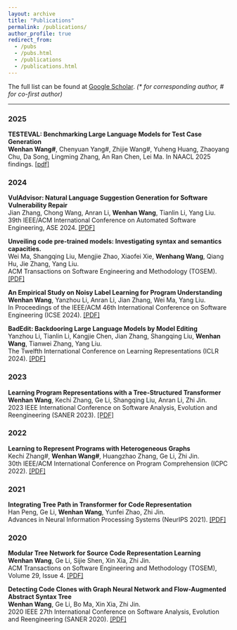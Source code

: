 ```yaml
---
layout: archive
title: "Publications"
permalink: /publications/
author_profile: true
redirect_from: 
  - /pubs
  - /pubs.html
  - /publications
  - /publications.html
---
```


The full list can be found at <a href="https://scholar.google.com/citations?user=wOFP-oUAAAAJ&hl">Google Scholar</a>. <i>(* for corresponding author, # for co-first author)</i>

---
### 2025

**TESTEVAL: Benchmarking Large Language Models for Test Case Generation**  
   **Wenhan Wang#**, Chenyuan Yang#, Zhijie Wang#, Yuheng Huang, Zhaoyang Chu, Da Song, Lingming Zhang, An Ran Chen, Lei Ma. 
   In NAACL 2025 findings. [\[pdf\]](https://aclanthology.org/2025.findings-naacl.197.pdf)
  
### 2024

**VulAdvisor: Natural Language Suggestion Generation for Software Vulnerability Repair**  
   Jian Zhang, Chong Wang, Anran Li, **Wenhan Wang**, Tianlin Li, Yang Liu.  
   39th IEEE/ACM International Conference on Automated Software Engineering, ASE 2024. [\[PDF\]](http://zhangj111.github.io/files/ASE24_VulAdvisor.pdf)

**Unveiling code pre-trained models: Investigating syntax and semantics capacities.**  
   Wei Ma, Shangqing Liu, Mengjie Zhao, Xiaofei Xie, **Wenhang Wang**, Qiang Hu, Jie Zhang, Yang Liu.  
   ACM Transactions on Software Engineering and Methodology (TOSEM). [\[PDF\]](https://dl.acm.org/doi/pdf/10.1145/3664606?casa_token=14aNROHEbY8AAAAA:_6A_qshezuoL2_q6tJDtAi0-bcFBV0kcmbay7ZdeBTjw9psjeKRTwMQgO2m1ivEftaKrHaheV8Nw)

**An Empirical Study on Noisy Label Learning for Program Understanding**  
   **Wenhan Wang**, Yanzhou Li, Anran Li, Jian Zhang, Wei Ma, Yang Liu.  
   In Proceedings of the IEEE/ACM 46th International Conference on Software Engineering (ICSE 2024). [\[PDF\]](https://dl.acm.org/doi/pdf/10.1145/3597503.3639217?casa_token=EeGJLPW87GQAAAAA:9EvCUTwMC88sPbDm-NnwEMQ-0iDd-DmuZ8hBeJ42jppVQJ7L62wW2iSNxAEjKIBbOPOkHeFMAYfX)

**BadEdit: Backdooring Large Language Models by Model Editing**  
   Yanzhou Li, Tianlin Li, Kangjie Chen, Jian Zhang, Shangqing Liu, **Wenhan Wang**, Tianwei Zhang, Yang Liu.  
   The Twelfth International Conference on Learning Representations (ICLR 2024). [\[PDF\]](https://openreview.net/pdf?id=duZANm2ABX)

### 2023

**Learning Program Representations with a Tree-Structured Transformer**  
   **Wenhan Wang**, Kechi Zhang, Ge Li, Shangqing Liu, Anran Li, Zhi Jin.  
   2023 IEEE International Conference on Software Analysis, Evolution and Reengineering (SANER 2023). [\[PDF\]](https://arxiv.org/pdf/2208.08643)

### 2022

**Learning to Represent Programs with Heterogeneous Graphs**  
   Kechi Zhang#, **Wenhan Wang#**, Huangzhao Zhang, Ge Li, Zhi Jin.  
   30th IEEE/ACM International Conference on Program Comprehension (ICPC 2022). [\[PDF\]](https://dl.acm.org/doi/pdf/10.1145/3524610.3527905?casa_token=5sJtlwFsQHsAAAAA:afAkK13jMCYk0UsuMeml9SMKnv8-biM5-U1JwalZW1TQEk-4pHEKYRiDBrlG2WWH0Ssgh0mFAQ6P)

### 2021

**Integrating Tree Path in Transformer for Code Representation**  
   Han Peng, Ge Li, **Wenhan Wang**, Yunfei Zhao, Zhi Jin.  
   Advances in Neural Information Processing Systems (NeurIPS 2021). [\[PDF\]](https://proceedings.neurips.cc/paper/2021/file/4e0223a87610176ef0d24ef6d2dcde3a-Paper.pdf)

### 2020

**Modular Tree Network for Source Code Representation Learning**  
   **Wenhan Wang**, Ge Li, Sijie Shen, Xin Xia, Zhi Jin.  
   ACM Transactions on Software Engineering and Methodology (TOSEM), Volume 29, Issue 4. [\[PDF\]](https://dl.acm.org/doi/pdf/10.1145/3409331)

**Detecting Code Clones with Graph Neural Network and Flow-Augmented Abstract Syntax Tree**  
   **Wenhan Wang**, Ge Li, Bo Ma, Xin Xia, Zhi Jin.  
   2020 IEEE 27th International Conference on Software Analysis, Evolution and Reengineering (SANER 2020). [\[PDF\]](https://arxiv.org/pdf/2002.08653)


